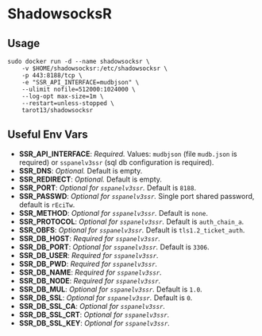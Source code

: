 # ShadowsocksR    

## Usage  

```
sudo docker run -d --name shadowsocksr \
    -v $HOME/shadowsocksr:/etc/shadowsocksr \
    -p 443:8188/tcp \
    -e "SSR_API_INTERFACE=mudbjson" \
    --ulimit nofile=512000:1024000 \
    --log-opt max-size=1m \
    --restart=unless-stopped \
    tarot13/shadowsocksr
```

## Useful Env Vars    
* **SSR_API_INTERFACE**: *Required.* Values: `mudbjson` (file `mudb.json` is required) or `sspanelv3ssr` (sql db configuration is required).    
* **SSR_DNS**: *Optional.* Default is empty.    
* **SSR_REDIRECT**: *Optional.* Default is empty.    
* **SSR_PORT**: *Optional for `sspanelv3ssr`.* Default is `8188`.    
* **SSR_PASSWD**: *Optional for `sspanelv3ssr`.* Single port shared password, default is `rEciTw`.    
* **SSR_METHOD**: *Optional for `sspanelv3ssr`.* Default is `none`.    
* **SSR_PROTOCOL**: *Optional for `sspanelv3ssr`.* Default is `auth_chain_a`.    
* **SSR_OBFS**: *Optional for `sspanelv3ssr`.* Default is `tls1.2_ticket_auth`.    
* **SSR_DB_HOST**: *Required for `sspanelv3ssr`.*    
* **SSR_DB_PORT**: *Optional for `sspanelv3ssr`.* Default is `3306`.    
* **SSR_DB_USER**: *Required for `sspanelv3ssr`.*    
* **SSR_DB_PWD**: *Required for `sspanelv3ssr`.*    
* **SSR_DB_NAME**: *Required for `sspanelv3ssr`.*    
* **SSR_DB_NODE**: *Required for `sspanelv3ssr`.*    
* **SSR_DB_MUL**: *Optional for `sspanelv3ssr`.* Default is `1.0`.    
* **SSR_DB_SSL**: *Optional for `sspanelv3ssr`.* Default is `0`.    
* **SSR_DB_SSL_CA**: *Optional for `sspanelv3ssr`.*    
* **SSR_DB_SSL_CRT**: *Optional for `sspanelv3ssr`.*    
* **SSR_DB_SSL_KEY**: *Optional for `sspanelv3ssr`.*    
